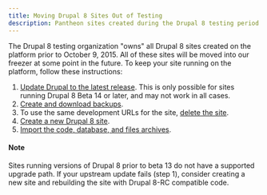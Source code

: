 ```yaml
---
title: Moving Drupal 8 Sites Out of Testing
description: Pantheon sites created during the Drupal 8 testing period will be deleted at some point in the future. Follow these instructions to keep your site on the platform.
---
```

The Drupal 8 testing organization "owns" all Drupal 8 sites created on the platform prior to October 9, 2015. All of these sites will be moved into our freezer at some point in the future. To keep your site running on the platform, follow these instructions:

1. [Update Drupal to the latest release](/docs/articles/sites/code/applying-upstream-updates). This is only possible for sites running Drupal 8 Beta 14 or later, and may not work in all cases. 
2. [Create and download backups](/docs/articles/sites/backups).
3. To use the same development URLs for the site, [delete the site](/docs/articles/sites/deleting-a-site/).
4. [Create a new Drupal 8 site](https://dashboard.pantheon.io/products/drupal8/spinup).
5. [Import the code, database, and files archives](/docs/articles/sites/migrate/manual-site-import).


<div class="alert alert-info" role="alert">
<h4>Note</h4>
Sites running versions of Drupal 8 prior to beta 13 do not have a supported upgrade path. If your upstream update fails (step 1), consider creating a new site and rebuilding the site with Drupal 8-RC compatible code. 
